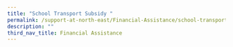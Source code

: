```yaml
---
title: "School Transport Subsidy "
permalink: /support-at-north-east/Financial-Assistance/school-transport-subsidy
description: ""
third_nav_title: Financial Assistance
---
```

